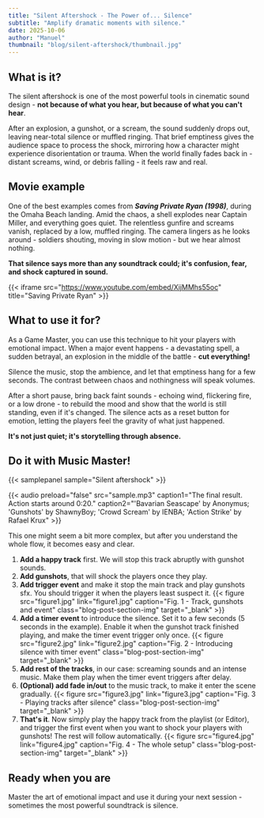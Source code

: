 ```yaml
---
title: "Silent Aftershock - The Power of... Silence"
subtitle: "Amplify dramatic moments with silence."
date: 2025-10-06
author: "Manuel"
thumbnail: "blog/silent-aftershock/thumbnail.jpg"
---
```


## What is it?

The silent aftershock is one of the most powerful tools in cinematic sound design - **not because of what you hear, but because of what you can't hear**. 

After an explosion, a gunshot, or a scream, the sound suddenly drops out, leaving near-total silence or muffled ringing. That brief emptiness gives the audience space to process the shock, mirroring how a character might experience disorientation or trauma. When the world finally fades back in - distant screams, wind, or debris falling - it feels raw and real.

## Movie example

One of the best examples comes from ***Saving Private Ryan (1998)***, during the Omaha Beach landing. Amid the chaos, a shell explodes near Captain Miller, and everything goes quiet. The relentless gunfire and screams vanish, replaced by a low, muffled ringing. The camera lingers as he looks around - soldiers shouting, moving in slow motion - but we hear almost nothing. 

**That silence says more than any soundtrack could; it's confusion, fear, and shock captured in sound.**

{{< iframe src="https://www.youtube.com/embed/XijMMhs55oc" title="Saving Private Ryan" >}}

## What to use it for?

As a Game Master, you can use this technique to hit your players with emotional impact. When a major event happens - a devastating spell, a sudden betrayal, an explosion in the middle of the battle - **cut everything!** 

Silence the music, stop the ambience, and let that emptiness hang for a few seconds. The contrast between chaos and nothingness will speak volumes.

After a short pause, bring back faint sounds - echoing wind, flickering fire, or a low drone - to rebuild the mood and show that the world is still standing, even if it's changed. The silence acts as a reset button for emotion, letting the players feel the gravity of what just happened.

**It's not just quiet; it's storytelling through absence.**

## Do it with Music Master!

{{< samplepanel sample="Silent aftershock" >}}

{{< audio preload="false" src="sample.mp3" caption1="The final result. Action starts around 0:20." caption2="'Bavarian Seascape' by Anonymus; 'Gunshots' by ShawnyBoy; 'Crowd Scream' by IENBA; 'Action Strike' by Rafael Krux" >}}

This one might seem a bit more complex, but after you understand the whole flow, it becomes easy and clear.

1. **Add a happy track** first. We will stop this track abruptly with gunshot sounds.
1. **Add gunshots**, that will shock the players once they play.
1. **Add trigger event** and make it stop the main track and play gunshots sfx. You should trigger it when the players least suspect it. {{< figure src="figure1.jpg" link="figure1.jpg" caption="Fig. 1 - Track, gunshots and event" class="blog-post-section-img" target="_blank" >}}
1. **Add a timer event** to introduce the silence. Set it to a few seconds (5 seconds in the example). Enable it when the gunshot track finished playing, and make the timer event trigger only once. {{< figure src="figure2.jpg" link="figure2.jpg" caption="Fig. 2 - Introducing silence with timer event" class="blog-post-section-img" target="_blank" >}}
1. **Add rest of the tracks**, in our case: screaming sounds and an intense music. Make them play when the timer event triggers after delay.
1. **(Optional) add fade in/out** to the music track, to make it enter the scene gradually. {{< figure src="figure3.jpg" link="figure3.jpg" caption="Fig. 3 - Playing tracks after silence" class="blog-post-section-img" target="_blank" >}}
1. **That's it**. Now simply play the happy track from the playlist (or Editor), and trigger the first event when you want to shock your players with gunshots! The rest will follow automatically. {{< figure src="figure4.jpg" link="figure4.jpg" caption="Fig. 4 - The whole setup" class="blog-post-section-img" target="_blank" >}}

## Ready when you are

Master the art of emotional impact and use it during your next session - sometimes the most powerful soundtrack is silence.